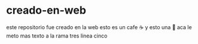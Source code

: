 # creado-en-web
este repositorio fue creado en la web
esto es un cafe ☕ y esto una 🍕
aca le meto mas texto a la rama tres
linea cinco
